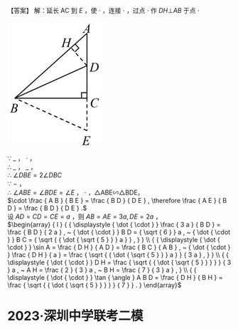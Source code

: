 【答案】 解：延长 AC 到 $E$ ，使 $\cdot$ ，连接 $\cdot$ ，过点 $\cdot$ 作 $D H \bot A B$ 于点 $\cdot$

![](<../../qs_image_DB/专题1-6_二倍角的解题策略：倍半角模型与绝配角（解析版）_/62a617d4cbd9cfb31a464c36cd2f7467a523675012246f2299bc824cfdaa2c19.jpg>)

∵ $\_$ ， $\cdot$ ，  
∴ $\_$ ， $\_$ ，  
∴ $\angle D B E { = } 2 \angle D B C$   
∵ $-$ ，  
∴ $\angle A B E { = } \angle B D E { = } \angle E$ ， $\cdot$ ，△ABE∽△BDE，  
$\cdot \frac { A B } { B E } = \frac { B D } { D E } , \therefore \frac { A E } { B D } = \frac { B D } { D E } .$   
设 $A D { = } C D { = } C E { = } a$ ，则 $A B { = } A E { = } 3 a , D E { = } 2 a$ ，  
$\begin{array} { l } { { \displaystyle { \dot { \cdot } } \frac { 3 a } { B D } = \frac { B D } { 2 a } , ~ { \dot { \cdot } } B D = { \sqrt { 6 } } a , ~ { \dot { \cdot } } B C = { \sqrt { { \dot { \sqrt { 5 } } } a } } , } } \\ { { \displaystyle { \dot { \cdot } } \sin A = \frac { D H } { A D } = \frac { B C } { A B } , ~ { \dot { \cdot } } \frac { D H } { a } = \frac { \sqrt { { \dot { \sqrt { 5 } } } a } } { 3 a } , } } \\ { { \displaystyle { \dot { \cdot } } D H = \frac { \sqrt { { \dot { \sqrt { 5 } } } } } { 3 } a , ~ A H = \frac { 2 } { 3 } a , ~ B H = \frac { 7 } { 3 } a } , } \\ { { \displaystyle { \dot { \cdot } } \tan { \angle } A B D = \frac { D H } { B H } = \frac { \sqrt { { \dot { \sqrt { 5 } } } } } { 7 } } . } \end{array}$

# 2023·深圳中学联考二模
